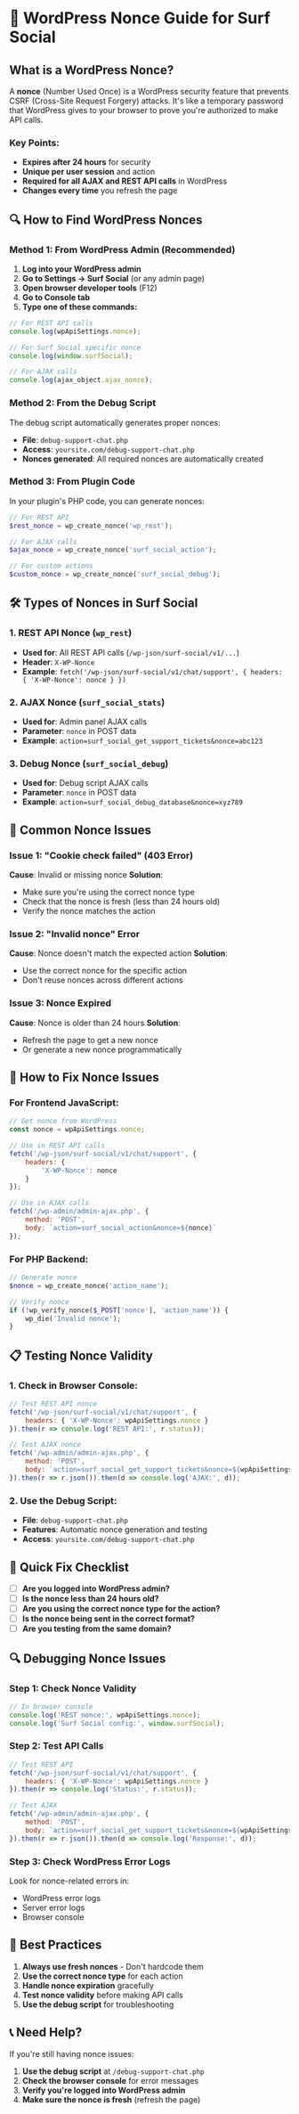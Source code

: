 # 🔐 WordPress Nonce Guide for Surf Social

## What is a WordPress Nonce?

A **nonce** (Number Used Once) is a WordPress security feature that prevents CSRF (Cross-Site Request Forgery) attacks. It's like a temporary password that WordPress gives to your browser to prove you're authorized to make API calls.

### Key Points:
- **Expires after 24 hours** for security
- **Unique per user session** and action
- **Required for all AJAX and REST API calls** in WordPress
- **Changes every time** you refresh the page

## 🔍 How to Find WordPress Nonces

### Method 1: From WordPress Admin (Recommended)
1. **Log into your WordPress admin**
2. **Go to Settings → Surf Social** (or any admin page)
3. **Open browser developer tools** (F12)
4. **Go to Console tab**
5. **Type one of these commands:**

```javascript
// For REST API calls
console.log(wpApiSettings.nonce);

// For Surf Social specific nonce
console.log(window.surfSocial);

// For AJAX calls
console.log(ajax_object.ajax_nonce);
```

### Method 2: From the Debug Script
The debug script automatically generates proper nonces:
- **File**: `debug-support-chat.php`
- **Access**: `yoursite.com/debug-support-chat.php`
- **Nonces generated**: All required nonces are automatically created

### Method 3: From Plugin Code
In your plugin's PHP code, you can generate nonces:

```php
// For REST API
$rest_nonce = wp_create_nonce('wp_rest');

// For AJAX calls
$ajax_nonce = wp_create_nonce('surf_social_action');

// For custom actions
$custom_nonce = wp_create_nonce('surf_social_debug');
```

## 🛠️ Types of Nonces in Surf Social

### 1. REST API Nonce (`wp_rest`)
- **Used for**: All REST API calls (`/wp-json/surf-social/v1/...`)
- **Header**: `X-WP-Nonce`
- **Example**: `fetch('/wp-json/surf-social/v1/chat/support', { headers: { 'X-WP-Nonce': nonce } })`

### 2. AJAX Nonce (`surf_social_stats`)
- **Used for**: Admin panel AJAX calls
- **Parameter**: `nonce` in POST data
- **Example**: `action=surf_social_get_support_tickets&nonce=abc123`

### 3. Debug Nonce (`surf_social_debug`)
- **Used for**: Debug script AJAX calls
- **Parameter**: `nonce` in POST data
- **Example**: `action=surf_social_debug_database&nonce=xyz789`

## 🚨 Common Nonce Issues

### Issue 1: "Cookie check failed" (403 Error)
**Cause**: Invalid or missing nonce
**Solution**: 
- Make sure you're using the correct nonce type
- Check that the nonce is fresh (less than 24 hours old)
- Verify the nonce matches the action

### Issue 2: "Invalid nonce" Error
**Cause**: Nonce doesn't match the expected action
**Solution**:
- Use the correct nonce for the specific action
- Don't reuse nonces across different actions

### Issue 3: Nonce Expired
**Cause**: Nonce is older than 24 hours
**Solution**:
- Refresh the page to get a new nonce
- Or generate a new nonce programmatically

## 🔧 How to Fix Nonce Issues

### For Frontend JavaScript:
```javascript
// Get nonce from WordPress
const nonce = wpApiSettings.nonce;

// Use in REST API calls
fetch('/wp-json/surf-social/v1/chat/support', {
    headers: {
        'X-WP-Nonce': nonce
    }
});

// Use in AJAX calls
fetch('/wp-admin/admin-ajax.php', {
    method: 'POST',
    body: `action=surf_social_action&nonce=${nonce}`
});
```

### For PHP Backend:
```php
// Generate nonce
$nonce = wp_create_nonce('action_name');

// Verify nonce
if (!wp_verify_nonce($_POST['nonce'], 'action_name')) {
    wp_die('Invalid nonce');
}
```

## 📋 Testing Nonce Validity

### 1. Check in Browser Console:
```javascript
// Test REST API nonce
fetch('/wp-json/surf-social/v1/chat/support', {
    headers: { 'X-WP-Nonce': wpApiSettings.nonce }
}).then(r => console.log('REST API:', r.status));

// Test AJAX nonce
fetch('/wp-admin/admin-ajax.php', {
    method: 'POST',
    body: `action=surf_social_get_support_tickets&nonce=${wpApiSettings.nonce}`
}).then(r => r.json()).then(d => console.log('AJAX:', d));
```

### 2. Use the Debug Script:
- **File**: `debug-support-chat.php`
- **Features**: Automatic nonce generation and testing
- **Access**: `yoursite.com/debug-support-chat.php`

## 🎯 Quick Fix Checklist

- [ ] **Are you logged into WordPress admin?**
- [ ] **Is the nonce less than 24 hours old?**
- [ ] **Are you using the correct nonce type for the action?**
- [ ] **Is the nonce being sent in the correct format?**
- [ ] **Are you testing from the same domain?**

## 🔍 Debugging Nonce Issues

### Step 1: Check Nonce Validity
```javascript
// In browser console
console.log('REST nonce:', wpApiSettings.nonce);
console.log('Surf Social config:', window.surfSocial);
```

### Step 2: Test API Calls
```javascript
// Test REST API
fetch('/wp-json/surf-social/v1/chat/support', {
    headers: { 'X-WP-Nonce': wpApiSettings.nonce }
}).then(r => console.log('Status:', r.status));

// Test AJAX
fetch('/wp-admin/admin-ajax.php', {
    method: 'POST',
    body: `action=surf_social_get_support_tickets&nonce=${wpApiSettings.nonce}`
}).then(r => r.json()).then(d => console.log('Response:', d));
```

### Step 3: Check WordPress Error Logs
Look for nonce-related errors in:
- WordPress error logs
- Server error logs
- Browser console

## 🚀 Best Practices

1. **Always use fresh nonces** - Don't hardcode them
2. **Use the correct nonce type** for each action
3. **Handle nonce expiration** gracefully
4. **Test nonce validity** before making API calls
5. **Use the debug script** for troubleshooting

## 📞 Need Help?

If you're still having nonce issues:
1. **Use the debug script** at `/debug-support-chat.php`
2. **Check the browser console** for error messages
3. **Verify you're logged into WordPress admin**
4. **Make sure the nonce is fresh** (refresh the page)
